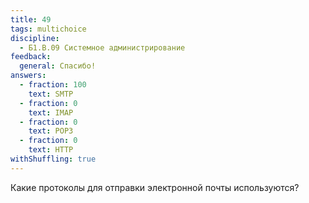 ```yaml
---
title: 49
tags: multichoice
discipline:
  - Б1.В.09 Системное администрирование
feedback:
  general: Спасибо!
answers:
  - fraction: 100
    text: SMTP
  - fraction: 0
    text: IMAP
  - fraction: 0
    text: POP3
  - fraction: 0
    text: HTTP
withShuffling: true
---
```


Какие протоколы для отправки электронной почты используются?